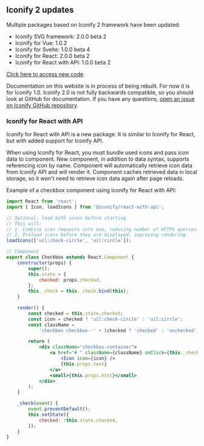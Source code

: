 ## Iconify 2 updates

Multiple packages based on Iconify 2 framework have been updated:

-   Iconify SVG framework: 2.0.0 beta 2
-   Iconify for Vue: 1.0.2
-   Iconify for Svelte: 1.0.0 beta 4
-   Iconify for React: 2.0.0 beta 2
-   Iconify for React with API: 1.0.0 beta 2

[Click here to access new code](https://github.com/iconify/iconify).

Documentation on this website is in process of being rebuilt. For now it is for Iconify 1.0. Iconify 2.0 is not fully backwards compatible, so you should look at GitHub for documentation. If you have any questions, [open an issue on Iconify GitHub repository](https://github.com/iconify/iconify).

### Iconify for React with API

Iconify for React with API is a new package. It is similar to Iconify for React, but with added support for Iconify API.

When using Iconify for React, you must bundle used icons and pass icon data to component. New component, in addition to data syntax, supports referencing icon by name. Component will automatically retrieve icon data from Iconify API and will render it. Component caches retrieved data in local storage, so it won\'t need to retrieve icon data again after page reloads.

Example of a checkbox component using Iconify for React with API:

```jsx
import React from 'react';
import { Icon, loadIcons } from '@iconify/react-with-api';

// Optional: load both icons before starting.
// This will:
// 1. Combine icon requests into one, reducing number of HTTPS queries.
// 2. Preload icons before they are displayed, improving rendering.
loadIcons(['uil:check-circle', 'uil:circle']);

// Component
export class Checkbox extends React.Component {
	constructor(props) {
		super();
		this.state = {
			checked: props.checked,
		};
		this._check = this._check.bind(this);
	}

	render() {
		const checked = this.state.checked;
		const icon = checked ? 'uil:check-circle' : 'uil:circle';
		const className =
			'checkbox checkbox--' + (checked ? 'checked' : 'unchecked');

		return (
			<div className="checkbox-container">
				<a href="# " className={className} onClick={this._check}>
					<Icon icon={icon} />
					{this.props.text}
				</a>
				<small>{this.props.hint}</small>
			</div>
		);
	}

	_check(event) {
		event.preventDefault();
		this.setState({
			checked: !this.state.checked,
		});
	}
}
```

